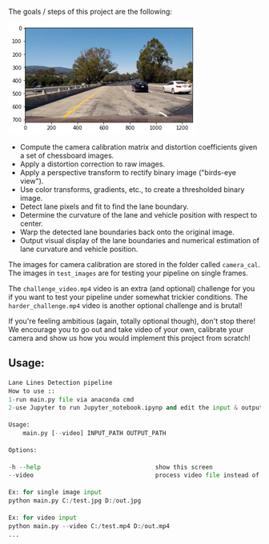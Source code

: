 
The goals / steps of this project are the following:

![png](steps_example/1.png)
* Compute the camera calibration matrix and distortion coefficients given a set of chessboard images.
* Apply a distortion correction to raw images.
* Apply a perspective transform to rectify binary image ("birds-eye view").
* Use color transforms, gradients, etc., to create a thresholded binary image.
* Detect lane pixels and fit to find the lane boundary.
* Determine the curvature of the lane and vehicle position with respect to center.
* Warp the detected lane boundaries back onto the original image.
* Output visual display of the lane boundaries and numerical estimation of lane curvature and vehicle position.

The images for camera calibration are stored in the folder called `camera_cal`.  The images in `test_images` are for testing your pipeline on single frames.

The `challenge_video.mp4` video is an extra (and optional) challenge for you if you want to test your pipeline under somewhat trickier conditions.  The `harder_challenge.mp4` video is another optional challenge and is brutal!

If you're feeling ambitious (again, totally optional though), don't stop there!  We encourage you to go out and take video of your own, calibrate your camera and show us how you would implement this project from scratch!

## Usage:

```python
Lane Lines Detection pipeline
How to use ::
1-run main.py file via anaconda cmd
2-use Jupyter to run Jupyter_notebook.ipynp and edit the input & output pathes as you like

Usage:
    main.py [--video] INPUT_PATH OUTPUT_PATH 

Options:

-h --help                                show this screen
--video                                  process video file instead of image
            
Ex: for single image input
python main.py C:/test.jpg D:/out.jpg

Ex: for video input
python main.py --video C:/test.mp4 D:/out.mp4                
...


